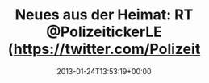---
retweeted: false
source: <a href="http://twitter.com/#!/download/ipad" rel="nofollow">Twitter for iPad</a>
entities:
  hashtags: []
  symbols: []
  user_mentions:
  - name: PolizeitickerLeipzig
    screen_name: PolizeitickerLE
    indices:
    - '25'
    - '41'
    id_str: '557532847'
    id: '557532847'
  urls:
  - url: http://t.co/6DDk4blE
    expanded_url: http://bit.ly/SGqqFB
    display_url: bit.ly/SGqqFB
    indices:
    - '117'
    - '137'
display_text_range:
- '0'
- '137'
favorite_count: '1'
id_str: '294442762558926849'
truncated: false
retweet_count: '1'
id: '294442762558926849'
possibly_sensitive: false
created_at: Thu Jan 24 13:53:19 +0000 2013
favorited: false
full_text: 'Neues aus der Heimat: RT [@PolizeitickerLE](https://twitter.com/PolizeitickerLE)
  Rentner schießt Erlkönig ab BMW-Prototyp bei Unfall im Leipziger Norden...'
lang: de
quote_url: http://bit.ly/SGqqFB
tags:
- pesos/twitter
date: '2013-01-24T13:53:19+00:00'
src: https://twitter.com/bascht/status/294442762558926849
original_url: https://twitter.com/bascht/status/294442762558926849
type: twitter_tweet
text: 'Neues aus der Heimat: RT [@PolizeitickerLE](https://twitter.com/PolizeitickerLE)
  Rentner schießt Erlkönig ab BMW-Prototyp bei Unfall im Leipziger Norden...'
title: 'Neues aus der Heimat: RT @PolizeitickerLE (https://twitter.com/Polizeit'

---